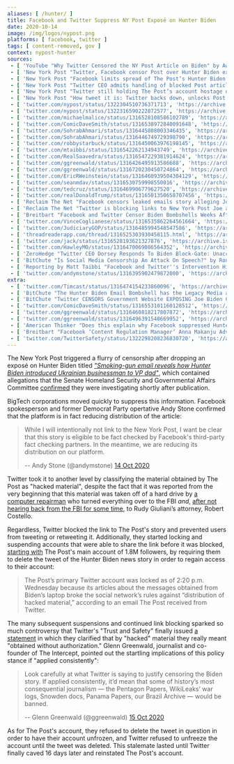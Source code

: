 ```yaml
---
aliases: [ /hunter/ ]
title: Facebook and Twitter Suppress NY Post Exposé on Hunter Biden
date: 2020-10-14
image: /img/logos/nypost.png
platforms: [ facebook, twitter ]
tags: [ content-removed, gov ]
context: nypost-hunter
sources:
 - [ 'YouTube "Why Twitter Censored the NY Post Article on Biden" by AwakenWithJP (20 Oct 2020)', 'https://www.youtube.com/watch?v=jrjI2X9TIZA' ]
 - [ 'New York Post "Twitter, Facebook censor Post over Hunter Biden exposé" by Noah Manskar (14 Oct 2020)', 'https://nypost.com/2020/10/14/facebook-twitter-block-the-post-from-posting/' ]
 - [ 'New York Post "Facebook limits spread of The Post’s Hunter Biden exposé" by Noah Manskar (14 Oct 2020)', 'https://nypost.com/2020/10/14/facebook-limits-spread-of-the-posts-hunter-biden-expose/' ]
 - [ 'New York Post "Twitter CEO admits handling of blocked Post article was ‘unacceptable’" by Ben Feuerherd (14 Oct 2020)', 'https://nypost.com/2020/10/14/twitter-ceo-says-handling-of-blocked-post-article-was-unacceptable/' ]
 - [ 'New York Post "Twitter still holding The Post’s account hostage over Hunter Biden links" by Bruce Golding (16 Oct 2020)', 'https://nypost.com/2020/10/16/twitter-still-holding-the-posts-account-hostage-over-hunter-biden-links/' ]
 - [ 'New York Post "How tweet it is: Twitter backs down, unlocks Post’s account" by Bruce Golding (30 Oct 2020)', 'https://nypost.com/2020/10/30/twitter-backs-down-agrees-to-unlock-posts-account/' ]
 - [ 'twitter.com/nypost/status/1322304510736371713', 'https://archive.is/0Ozsn' ]
 - [ 'twitter.com/nypost/status/1322316590222872577', 'https://archive.is/4Zdu9' ]
 - [ 'twitter.com/michaelmalice/status/1316528108586102789', 'https://archive.is/ihnT5' ]
 - [ 'twitter.com/ComicDaveSmith/status/1316538972840091648', 'https://archive.is/L8kTO' ]
 - [ 'twitter.com/SohrabAhmari/status/1316445808003346435', 'https://archive.is/7yogE' ]
 - [ 'twitter.com/SohrabAhmari/status/1316446749729398790', 'https://archive.is/91JLG' ]
 - [ 'twitter.com/robbystarbuck/status/1316450063976198145', 'https://archive.is/D6FO4' ]
 - [ 'twitter.com/mtaibbi/status/1316542262134943749', 'https://archive.is/0fpDW' ]
 - [ 'twitter.com/RealSaavedra/status/1316547229381914624', 'https://archive.is/uXA2X' ]
 - [ 'twitter.com/ggreenwald/status/1316426495913586688', 'https://archive.is/M6hDD' ]
 - [ 'twitter.com/ggreenwald/status/1316720230450724864', 'https://archive.is/fWjlW' ]
 - [ 'twitter.com/EricRWeinstein/status/1316460939504304129', 'https://archive.is/Csc7O' ]
 - [ 'twitter.com/seanmdav/status/1316530759998550016', 'https://archive.is/eg0RR' ]
 - [ 'twitter.com/tedcruz/status/1316469906779627520', 'https://archive.is/uV9nT' ]
 - [ 'twitter.com/realDonaldTrump/status/1316501350658707456', 'https://archive.is/wLXs5' ]
 - [ 'Reclaim The Net "Facebook censors leaked emails story alleging Joe Biden corruption" by Tom Parker (14 Oct 2020)', 'https://reclaimthenet.org/facebook-censors-leaked-emails-story-alleging-joe-biden-corruption/' ]
 - [ 'Reclaim The Net "Twitter is blocking links to New York Post Joe and Hunter Biden exposé and locking accounts that share it" by Tom Parker (14 Oct 2020)', 'https://reclaimthenet.org/twitter-censors-biden-nypost-story/' ]
 - [ 'Breitbart "Facebook and Twitter Censor Biden Bombshells Weeks After Execs Join His Transition Team" by Lucas Nolan (15 Oct 2020)', 'https://archive.is/KudKp' ]
 - [ 'twitter.com/VinceCoglianese/status/1316535862264561664', 'https://archive.is/5BeeR' ]
 - [ 'twitter.com/JudiciaryGOP/status/1316485994548547586', 'https://archive.is/iNUVb' ]
 - [ 'threadreaderapp.com/thread/1316525303930458115.html', 'https://archive.is/44IXA' ]
 - [ 'twitter.com/jack/status/1316528193621327876', 'https://archive.is/WHh7g' ]
 - [ 'twitter.com/HawleyMO/status/1316470069086564352', 'https://archive.is/KZb89' ]
 - [ 'ZeroHedge "Twitter CEO Dorsey Responds To Biden Block-Gate: Unacceptable" by Tyler Durden (14 Oct 2020)', 'https://archive.is/5CiCf' ]
 - [ 'BitChute "Is Social Media Censorship An Attack On Speech?" by Ron Paul Liberty Report (15 Oct 2020)', 'https://www.bitchute.com/video/75OV7n33oK1j/' ]
 - [ 'Reporting by Matt Taibbi "Facebook and Twitter''s Intervention Highlights Dangerous New Double Standard" (17 Oct 2020)', 'https://taibbi.substack.com/p/facebook-and-twitters-intervention-650' ]
 - [ 'twitter.com/andymstone/status/1316395902479872000', 'https://archive.is/eZu88' ]
extra:
 - [ 'twitter.com/Timcast/status/1316474154233860096', 'https://archive.is/dBc3Y' ]
 - [ 'BitChute "The Hunter Biden Email Bombshell has the Legacy Media and Big Tech in a Damage Control Meltdown" by Styxhexenhammer666 (15 Oct 2020)', 'https://www.bitchute.com/video/FRIRzmpbddU/' ]
 - [ 'BitChute "Twitter CENSORS Government Website EXPOSING Joe Biden Corruption, The LIES About It, Total INSANIT.." by Tim Pool (15 Oct 2020)', 'https://www.bitchute.com/video/UgNWKIXvHp8/' ]
 - [ 'twitter.com/ComicDaveSmith/status/1316553101160128512', 'https://archive.is/UMl3I' ]
 - [ 'twitter.com/ggreenwald/status/1316460818217807872', 'https://archive.is/PoNJw' ]
 - [ 'twitter.com/ggreenwald/status/1316496391548669952', 'https://archive.is/Ol8IP' ]
 - [ 'American Thinker "Does this explain why Facebook suppressed Hunter Biden revelations?" by Andrea Widburg (18 Oct 2020)', 'https://archive.is/RnUJb' ]
 - [ 'Breitbart "Facebook ‘Content Regulation Manager’ Anna Makanju Advised Joe Biden on Ukraine" by Allum Bokhari (18 Oct 2020)', 'https://archive.is/qsTBU' ]
 - [ 'twitter.com/TwitterSafety/status/1322298208236830720', 'https://archive.is/kbVNz' ]
---
```


The New York Post triggered a flurry of censorship after dropping an exposé on
Hunter Biden titled [_"Smoking-gun email reveals how Hunter Biden introduced
Ukrainian businessman to VP
dad"_](https://nypost.com/2020/10/14/email-reveals-how-hunter-biden-introduced-ukrainian-biz-man-to-dad/),
which contained allegations that the Senate Homeland Security and Governmental
Affairs Committee
[confirmed](https://archive.is/JOKqx#selection-2027.0-2027.190) they were
investigating shortly after publication.

BigTech corporations moved quickly to suppress this information. Facebook
spokesperson and former Democrat Party opertative Andy Stone confirmed that the
platform is in fact reducing distribution of the article:
> While I will intentionally not link to the New York Post, I want be clear
> that this story is eligible to be fact checked by Facebook's third-party fact
> checking partners. In the meantime, we are reducing its distribution on our
> platform.
>
> -- Andy Stone (@andymstone) [14 Oct 2020](https://archive.is/eZu88)

Twitter took it to another level by classifying the material obtained by The
Post as "hacked material", despite the fact that it was reported from the very
beginning that this material was taken off of a hard drive by [a computer
repairman](https://archive.is/JtZyH) who turned everything over to the FBI
_and_, [after not hearing back from the FBI for some
time](https://archive.is/JtZyH#selection-1805.0-1805.343), to Rudy Giuliani’s
attorney, Robert Costello.

Regardless, Twitter blocked the link to The Post's story and prevented users
from tweeting or retweeting it. Additionally, they started locking and
suspending accounts that were able to share the link before it was blocked,
[starting with](https://archive.is/6eO8l#selection-2035.0-2035.270) The Post's
main account of 1.8M followers, by requiring them to delete the tweet of the
Hunter Biden news story in order to regain access to their account:
> The Post’s primary Twitter account was locked as of 2:20 p.m. Wednesday
> because its articles about the messages obtained from Biden’s laptop broke
> the social network’s rules against “distribution of hacked material,”
> according to an email The Post received from Twitter.

The many subsequent suspensions and continued link blocking sparked so much
controversy that Twitter's "Trust and Safety" finally issued [a
statement](https://archive.is/44IXA) in which they clarified that by "hacked"
material they really meant "obtained without authorization." Glenn Greenwald,
journalist and co-founder of The Intercept, pointed out the startling
implications of this policy stance if "applied consistently":
> Look carefully at what Twitter is saying to justify censoring the Biden
> story. If applied consistently, it’d mean that some of history’s most
> consequential journalism — the Pentagon Papers, WikiLeaks’ war logs, Snowden
> docs, Panama Papers, our Brazil Archive — would be banned.
>
> -- Glenn Greenwald (@ggreenwald) [15 Oct 2020](https://archive.is/fWjlW)

As for The Post's account, they refused to delete the tweet in question in
order to have their account unfrozen, and Twitter refused to unfreeze the
account until the tweet was deleted. This stalemate lasted until Twitter
finally caved 16 days later and reinstated The Post's account.

